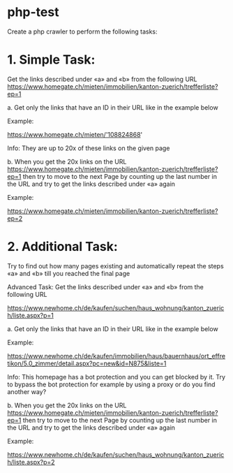 # php-test
Create a php crawler to perform the following tasks:

# 1. Simple Task:
Get the links described under «a» and «b» from the following URL
https://www.homegate.ch/mieten/immobilien/kanton-zuerich/trefferliste?ep=1

 

a. Get only the links that have an ID in their URL like in the example below
 

Example:

https://www.homegate.ch/mieten/'108824868'

 

Info: They are up to 20x of these links on the given page

 

b. When you get the 20x links on the URL  https://www.homegate.ch/mieten/immobilien/kanton-zuerich/trefferliste?ep=1 then try to move to the next Page by counting up the last number in the URL and try to get the links described under «a» again
 

Example:

https://www.homegate.ch/mieten/immobilien/kanton-zuerich/trefferliste?ep=2

 

# 2. Additional Task:
Try to find out how many pages existing and automatically repeat the steps «a» and «b» till you reached the final page

 

Advanced Task:
Get the links described under «a» and «b» from the following URL

https://www.newhome.ch/de/kaufen/suchen/haus_wohnung/kanton_zuerich/liste.aspx?p=1

 

a. Get only the links that have an ID in their URL like in the example below
 

Example:

https://www.newhome.ch/de/kaufen/immobilien/haus/bauernhaus/ort_effretikon/5.0_zimmer/detail.aspx?pc=new&id=N875&liste=1

 

Info: This homepage has a bot protection and you can get blocked by it. Try to bypass the bot protection for example by using a proxy or do you find another way?

 

b. When you get the 20x links on the URL  https://www.homegate.ch/mieten/immobilien/kanton-zuerich/trefferliste?ep=1 then try to move to the next Page by counting up the last number in the URL and try to get the links described under «a» again
 

Example:

https://www.newhome.ch/de/kaufen/suchen/haus_wohnung/kanton_zuerich/liste.aspx?p=2

 
